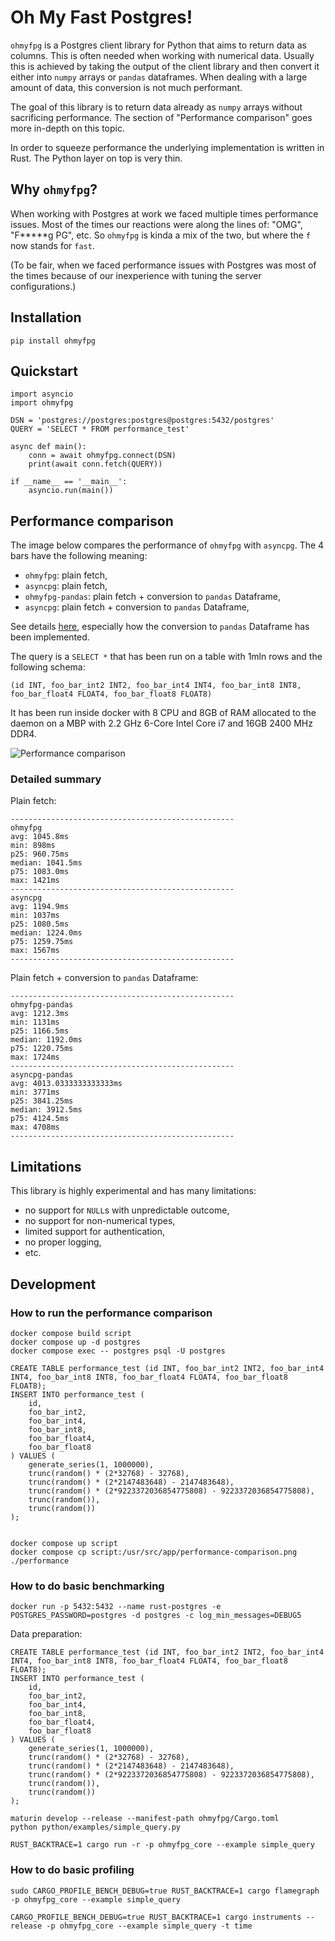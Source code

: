 # Oh My Fast Postgres!

`ohmyfpg` is a Postgres client library for Python that aims to return data as columns. This is often needed when working with numerical data. Usually this is achieved by taking the output of the client library and then convert it either into `numpy` arrays or `pandas` dataframes. When dealing with a large amount of data, this conversion is not much performant.

The goal of this library is to return data already as `numpy` arrays without sacrificing performance. The section of "Performance comparison" goes more in-depth on this topic.

In order to squeeze performance the underlying implementation is written in Rust. The Python layer on top is very thin.

## Why `ohmyfpg`?

When working with Postgres at work we faced multiple times performance issues. Most of the times our reactions were along the lines of: "OMG", "F*****g PG", etc. So `ohmyfpg` is kinda a mix of the two, but where the `f` now stands for `fast`.

(To be fair, when we faced performance issues with Postgres was most of the times because of our inexperience with tuning the server configurations.)

## Installation

```
pip install ohmyfpg
```

## Quickstart

```
import asyncio
import ohmyfpg

DSN = 'postgres://postgres:postgres@postgres:5432/postgres'
QUERY = 'SELECT * FROM performance_test'

async def main():
    conn = await ohmyfpg.connect(DSN)
    print(await conn.fetch(QUERY))

if __name__ == '__main__':
    asyncio.run(main())
```

## Performance comparison

The image below compares the performance of `ohmyfpg` with `asyncpg`. The 4 bars have the following meaning:
- `ohmyfpg`: plain fetch,
- `asyncpg`: plain fetch,
- `ohmyfpg-pandas`: plain fetch + conversion to `pandas` Dataframe,
- `asyncpg`: plain fetch + conversion to `pandas` Dataframe,

See details [here](performance/compare.py), especially how the conversion to `pandas` Dataframe has been implemented.

The query is a `SELECT *` that has been run on a table with 1mln rows and the following schema:
```
(id INT, foo_bar_int2 INT2, foo_bar_int4 INT4, foo_bar_int8 INT8, foo_bar_float4 FLOAT4, foo_bar_float8 FLOAT8)
```

It has been run inside docker with 8 CPU and 8GB of RAM allocated to the daemon on a MBP with 2.2 GHz 6-Core Intel Core i7 and 16GB 2400 MHz DDR4.

![Performance comparison](performance/performance-comparison.png)

### Detailed summary

Plain fetch:
```
--------------------------------------------------
ohmyfpg
avg: 1045.8ms
min: 898ms
p25: 960.75ms
median: 1041.5ms
p75: 1083.0ms
max: 1421ms
--------------------------------------------------
asyncpg
avg: 1194.9ms
min: 1037ms
p25: 1080.5ms
median: 1224.0ms
p75: 1259.75ms
max: 1567ms
--------------------------------------------------
```

Plain fetch + conversion to `pandas` Dataframe:
```
--------------------------------------------------
ohmyfpg-pandas
avg: 1212.3ms
min: 1131ms
p25: 1166.5ms
median: 1192.0ms
p75: 1220.75ms
max: 1724ms
--------------------------------------------------
asyncpg-pandas
avg: 4013.0333333333333ms
min: 3771ms
p25: 3841.25ms
median: 3912.5ms
p75: 4124.5ms
max: 4708ms
--------------------------------------------------
```

## Limitations

This library is highly experimental and has many limitations:
- no support for `NULL`s with unpredictable outcome,
- no support for non-numerical types,
- limited support for authentication,
- no proper logging,
- etc.

## Development

### How to run the performance comparison

```
docker compose build script
docker compose up -d postgres
docker compose exec -- postgres psql -U postgres

CREATE TABLE performance_test (id INT, foo_bar_int2 INT2, foo_bar_int4 INT4, foo_bar_int8 INT8, foo_bar_float4 FLOAT4, foo_bar_float8 FLOAT8);
INSERT INTO performance_test (
    id,
    foo_bar_int2,
    foo_bar_int4,
    foo_bar_int8,
    foo_bar_float4,
    foo_bar_float8
) VALUES (
    generate_series(1, 1000000),
    trunc(random() * (2*32768) - 32768),
    trunc(random() * (2*2147483648) - 2147483648),
    trunc(random() * (2*9223372036854775808) - 9223372036854775808),
    trunc(random()),
    trunc(random())
);


docker compose up script
docker compose cp script:/usr/src/app/performance-comparison.png ./performance
```

### How to do basic benchmarking

```
docker run -p 5432:5432 --name rust-postgres -e POSTGRES_PASSWORD=postgres -d postgres -c log_min_messages=DEBUG5
```

Data preparation:
```
CREATE TABLE performance_test (id INT, foo_bar_int2 INT2, foo_bar_int4 INT4, foo_bar_int8 INT8, foo_bar_float4 FLOAT4, foo_bar_float8 FLOAT8);
INSERT INTO performance_test (
    id,
    foo_bar_int2,
    foo_bar_int4,
    foo_bar_int8,
    foo_bar_float4,
    foo_bar_float8
) VALUES (
    generate_series(1, 1000000),
    trunc(random() * (2*32768) - 32768),
    trunc(random() * (2*2147483648) - 2147483648),
    trunc(random() * (2*9223372036854775808) - 9223372036854775808),
    trunc(random()),
    trunc(random())
);
```

```
maturin develop --release --manifest-path ohmyfpg/Cargo.toml
python python/examples/simple_query.py
```

```
RUST_BACKTRACE=1 cargo run -r -p ohmyfpg_core --example simple_query
```

### How to do basic profiling

```
sudo CARGO_PROFILE_BENCH_DEBUG=true RUST_BACKTRACE=1 cargo flamegraph -p ohmyfpg_core --example simple_query
```

```
CARGO_PROFILE_BENCH_DEBUG=true RUST_BACKTRACE=1 cargo instruments --release -p ohmyfpg_core --example simple_query -t time
```
